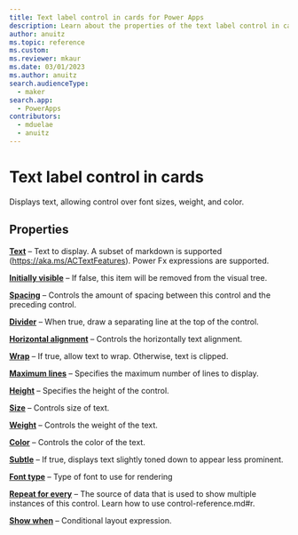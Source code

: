 ```yaml
---
title: Text label control in cards for Power Apps
description: Learn about the properties of the text label control in cards for Power Apps.
author: anuitz
ms.topic: reference
ms.custom: 
ms.reviewer: mkaur
ms.date: 03/01/2023
ms.author: anuitz
search.audienceType:
  - maker
search.app:
  - PowerApps
contributors:
  - mduelae
  - anuitz
---
```


# Text label control in cards

Displays text, allowing control over font sizes, weight, and color.

## Properties

**[Text](control-reference.md#t)** – Text to display. A subset of markdown is supported (https://aka.ms/ACTextFeatures). Power Fx expressions are supported. 

**[Initially visible](control-reference.md#i)** – If false, this item will be removed from the visual tree.

**[Spacing](control-reference.md#s)** – Controls the amount of spacing between this control and the preceding control.

**[Divider](control-reference.md#d)** – When true, draw a separating line at the top of the control.

**[Horizontal alignment](control-reference.md#h)** – Controls the horizontally text alignment.

**[Wrap](control-reference.md#w)** – If true, allow text to wrap. Otherwise, text is clipped.

**[Maximum lines](control-reference.md#m)** – Specifies the maximum number of lines to display.

**[Height](control-reference.md#h)** –  Specifies the height of the control.

**[Size](control-reference.md#s)** – Controls size of text.

**[Weight](control-reference.md#w)** – Controls the weight of the text.

**[Color](control-reference.md#c)** – Controls the color of the text.

**[Subtle](control-reference.md#s)** – If true, displays text slightly toned down to appear less prominent.

**[Font type](control-reference.md#f)** – Type of font to use for rendering

**[Repeat for every](control-reference.md#r)** – The source of data that is used to show multiple instances of this control. Learn how to use control-reference.md#r.

**[Show when](control-reference.md#s)** – Conditional layout expression.
